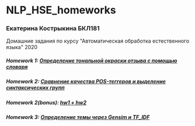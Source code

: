 # NLP_HSE_homeworks
### Екатерина Кострыкина БКЛ181
Домашние задания по курсу "Автоматическая обработка естественного языка" 2020
##### Homework 1: [Определение тональной окраски отзыва с помощью словаря](https://github.com/Kostrykina18/NLP_HSE_homeworks/blob/master/Homework_1.ipynb)
##### Homework 2: [Сравнение качества POS-теггеров и выделение синтаксических групп](https://github.com/Kostrykina18/NLP_HSE_homeworks/blob/master/Homework_2.ipynb)
##### Homework 2(bonus): [hw1 + hw2](https://github.com/Kostrykina18/NLP_HSE_homeworks/blob/master/Homework_1%2B2.ipynb)
##### Homework 3: [Определение темы через Gensim и TF_IDF](https://github.com/Kostrykina18/NLP_HSE_homeworks/blob/master/Homework_3.ipynb)
